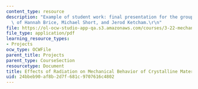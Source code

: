 ```yaml
---
content_type: resource
description: "Example of student work: final presentation for the group project, courtesy\
  \ of Hannah Brice, Michael Short, and Jerod Ketcham.\r\n"
file: https://ol-ocw-studio-app-qa.s3.amazonaws.com/courses/3-22-mechanical-behavior-of-materials-spring-2008/24bbeb90af8b2d7f681c9707616c4802_radiation_pres.pdf
file_type: application/pdf
learning_resource_types:
- Projects
ocw_type: OCWFile
parent_title: Projects
parent_type: CourseSection
resourcetype: Document
title: Effects of Radiation on Mechanical Behavior of Crystalline Materials
uid: 24bbeb90-af8b-2d7f-681c-9707616c4802
---
```

